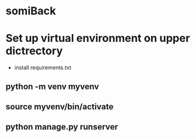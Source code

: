 # somiBack
# Set up virtual environment on upper dictrectory
- install requirements.txt
## python -m venv myvenv
## source myvenv/bin/activate
## python manage.py runserver
